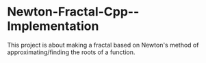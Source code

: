# Newton-Fractal-Cpp--Implementation

This project is about making a fractal based on Newton's method of approximating/finding the roots of a function.


